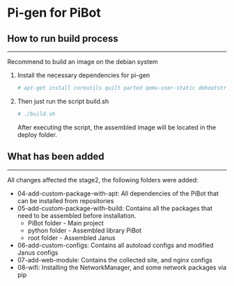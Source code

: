 # Pi-gen for PiBot

## How to run build process
---
Recommend to build an image on the debian system
1. Install the necessary dependencies for pi-gen
    ```bash
    # apt-get install coreutils quilt parted qemu-user-static debootstrap zerofree zip dosfstools bsdtar libcap2-bin grep rsync xz-utils file git curl
    ```
1. Then just run the script build.sh
    ```bash
    # ./build.sh
    ```
    After executing the script, the assembled image will be located in the deploy folder.
    
## What has been added
---
All changes affected the stage2, the following folders were added:
* 04-add-custom-package-with-apt:
    All dependencies of the PiBot that can be installed from repositories
* 05-add-custom-package-with-build:
    Contains all the packages that need to be assembled before installation.
    * PiBot folder - Main project
    * python folder - Assembled library PiBot
    * root folder - Assembled Janus
* 06-add-custom-configs:
    Contains all autoload configs and modified Janus configs
* 07-add-web-module:
    Contains the collected site, and nginx configs
* 08-wifi:
	Installing the NetworkManager, and some network packages via pip
